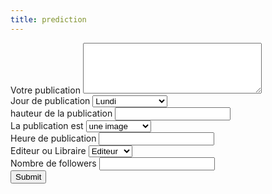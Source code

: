 ```yaml
---
title: prediction
---
```


<!--form action="https://formspree.io/{{ site.email }}" method="POST">
	<div class="fields">
		<div class="field half first">
			<label for="name">Name</label>
			<input type="text" name="name" id="name" />
		</div>
		<div class="field half">
			<label for="email">Email</label>
			<input type="text" name="_replyto" id="email" />
		</div>
		<div class="field">
			<label for="message">Message</label>
			<textarea name="message" id="message" rows="4"></textarea>
		</div>
	</div>
	<ul class="actions">
		<li><input type="submit" value="Send Message" class="primary" /></li>
		<li><input type="reset" value="Reset" /></li>
	</ul>
</form-->

<!--FORMULAIRE PROJET IRONHACK-->

<form action="/docs/result" method="POST">
	<div class="form-group">
		<label for="publication">Votre publication</label>
		<textarea id="publication" name="publication"rows="5" cols="33"></textarea>	
	</div>
	<div class="form-group">
		<label for="code_jour_semaine">Jour de publication </label>
		<select class="custom-select" id="code_jour_semaine" name="code_jour_semaine">
			<option value="1">Lundi</option>
			<option value="2">Mardi</option>
			<option value="3">Mercredi</option>
			<option value="4">Jeudi</option>
			<option value="5">Vendredi</option>
			<option value="6">Samedi</option>
			<option value="7">Dimanche TEST</option>
		</select>
	</div>
	<div class="form-group">
		<label for="publication_height">hauteur de la publication </label>
		<input type="text" id="publication_height" name="publication_height">
	</div>
	<div class="form-group">
		<label for="publication_is">La publication est </label>
		<select class="custom-select id="publication_is" name="publication_is">
			<option value="0">une image</option>
			<option value="1">une vidéo</option>
			<option value="2">un diaporama</option>
		</select>
	</div>
	<div class="form-group">
		<label for="tranche_horaire">Heure de publication </label>
		<input type="text"  id="tranche_horaire" name="tranche_horaire" > 
	</div>
	<div class="form-group">
		<label for="edi_lib">Editeur ou Libraire</label>
		<select class="custom-select" id="edi_lib" name="edi_lib">
			<option value="0">Editeur</option>
			<option value="1">Librairie</option>
		</select>
	</div>
	<div class="form-group">
		<label for="page_nb_followers_log">Nombre de followers</label>
		<input type="text" id="page_nb_followers_log" name="page_nb_followers_log">
	</div>
	<input class="btn btn-primary" type="submit" value="Submit">
	<br><br>
</form>
